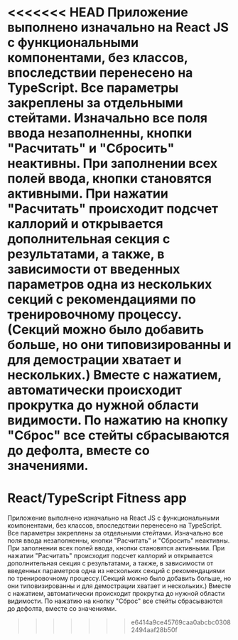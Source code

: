 <<<<<<< HEAD
Приложение выполнено изначально на React JS с функциональными компонентами, без классов, впоследствии перенесено на TypeScript. Все параметры закреплены за отдельными стейтами. Изначально все поля ввода незаполненны, кнопки "Расчитать" и "Сбросить" неактивны. При заполнении всех полей ввода, кнопки становятся активными. При нажатии "Расчитать" происходит подсчет каллорий и открывается дополнительная секция с результатами, а также, в зависимости от введенных параметров одна из нескольких секций с рекомендациями по тренировочному процессу.(Секций можно было добавить больше, но они типовизированны и для демострации хватает и нескольких.) Вместе с нажатием, автоматически происходит прокрутка до нужной области видимости. По нажатию на кнопку "Сброс" все стейты сбрасываются до дефолта, вместе со значениями.  
=======
# React/TypeScript Fitness app 

Приложение выполнено изначально на React JS с функциональными компонентами, без классов, впоследствии перенесено на TypeScript. Все параметры закреплены за отдельными стейтами. Изначально все поля ввода незаполненны, кнопки "Расчитать" и "Сбросить" неактивны. При заполнении всех полей ввода, кнопки становятся активными. При нажатии "Расчитать" происходит подсчет каллорий и открывается дополнительная секция с результатами, а также, в зависимости от введенных параметров одна из нескольких секций с рекомендациями по тренировочному процессу.(Секций можно было добавить больше, но они типовизированны и для демострации хватает и нескольких.) Вместе с нажатием, автоматически происходит прокрутка до нужной области видимости. По нажатию на кнопку "Сброс" все стейты сбрасываются до дефолта, вместе со значениями.  
>>>>>>> e6414a9ce45769caa0abcbc03082494aaf28b50f
